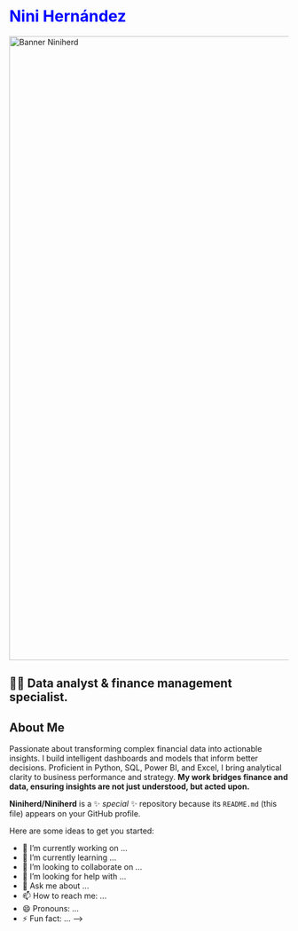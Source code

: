  <h1 style="color: blue;">Nini Hernández</h1>
<img width="2000" height="1125" alt="Banner Niniherd" src="https://github.com/user-attachments/assets/c79b359f-9403-4b11-8bba-2f4f98c6022a" />



<h2>👨‍💻 Data analyst & finance management specialist.</h2>
<section class="about-me">
  <h2>About Me</h2>
  <p>
    <span class="highlight">Passionate about transforming complex financial data into actionable insights.</span>  
    I build intelligent dashboards and models that inform better decisions.  
    <span class="highlight">Proficient in Python, SQL, Power BI, and Excel,</span> I bring analytical clarity to business performance and strategy.  
    <strong>My work bridges finance and data, ensuring insights are not just understood, but acted upon.</strong>
  </p>
</section>


**Niniherd/Niniherd** is a ✨ _special_ ✨ repository because its `README.md` (this file) appears on your GitHub profile.

Here are some ideas to get you started:

- 🔭 I’m currently working on ...
- 🌱 I’m currently learning ...
- 👯 I’m looking to collaborate on ...
- 🤔 I’m looking for help with ...
- 💬 Ask me about ...
- 📫 How to reach me: ...
- 😄 Pronouns: ...
- ⚡ Fun fact: ...
-->

